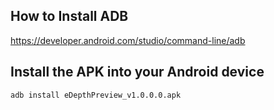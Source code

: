 ## How to Install ADB
https://developer.android.com/studio/command-line/adb

## Install the APK into your Android device
```sh 
adb install eDepthPreview_v1.0.0.0.apk
```
